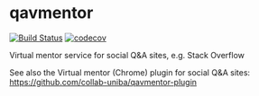 # qavmentor
[![Build Status](https://travis-ci.org/collab-uniba/qavmentor.svg?branch=master)](https://travis-ci.org/collab-uniba/qavmentor) [![codecov](https://codecov.io/gh/collab-uniba/qavmentor/branch/master/graph/badge.svg)](https://codecov.io/gh/collab-uniba/qavmentor)

Virtual mentor service for social Q&amp;A sites, e.g. Stack Overflow

See also the Virtual mentor (Chrome) plugin for social Q&A sites: https://github.com/collab-uniba/qavmentor-plugin

